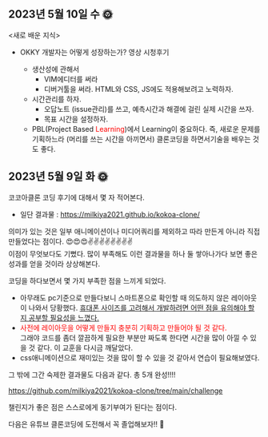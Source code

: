 <h2>2023년 5월 10일 수 🌞</h2>

<새로 배운 지식>

- OKKY 개발자는 어떻게 성장하는가? 영상 시청후기

  - 생산성에 관해서
    - VIM에디터를 써라
    - 디버거툴을 써라. HTML와 CSS, JS에도 적용해보려고 노력하자.
  - 시간관리를 하자.
    - 오답노트 (issue관리)를 쓰고, 예측시간과 해결에 걸린 실제 시간을 쓰자.
    - 목표 시간을 설정하자.
  - PBL(Project Based <span style="color:red">Learning</span>)에서 Learning이 중요하다. 즉, 새로운 문제를 기획하느라 (머리를 쓰는 시간을 아끼면서) 클론코딩을 하면서기술을 배우는 것도 좋다.

<h2>2023년 5월 9일 화 🌞</h2>

코코아클론 코딩 후기에 대해서 몇 자 적어본다.

- 일단 결과물 : https://milkiya2021.github.io/kokoa-clone/

의미가 있는 것은 일부 애니메이션이나 미디어쿼리를 제외하고
따라 만든게 아니라 직접 만들었다는 점이다.
😍😍😍✌️✌️✌️✌️✌️✌️✌️✌️ <br>
이점이 무엇보다도 기뻤다.
많이 부족해도 이런 결과물을 하나 둘 쌓아나가다 보면 좋은 성과를 얻을 것이라 상상해본다.

코딩을 하다보면서 몇 가지 부족한 점을 느끼게 되었다.

- 아무래도 pc기준으로 만들다보니 스마트폰으로 확인할 때 의도하지 않은 레이아웃이 나와서 당황했다. <span style="text-decoration:underline;">휴대폰 사이즈를 고려해서 개발하려면 어떤 점을 유의해야 할지 공부할 필요성을 느꼈다.</span>
- <span style="color:red">사전에 레이아웃을 어떻게 만들지 충분히 기획하고 만들어야 될 것 같다.</span> <br>그래야 코드를 좀더 깔끔하게 필요한 부분만 짜도록 한다면 시간을 많이 아낄 수 있을 것 같다. 이 교훈을 다시금 깨달았다.
- css애니메이션으로 재미있는 것을 많이 할 수 있을 것 같아서 연습이 필요해보였다.
<p></p>

그 밖에 그간 숙제한 결과물도 다음과 같다. 총 5개 완성!!!!

https://github.com/milkiya2021/kokoa-clone/tree/main/challenge

챌린지가 좋은 점은 스스로에게 동기부여가 된다는 점이다.

다음은 유튜브 클론코딩에 도전해서 꼭 졸업해보자!! 🤭
